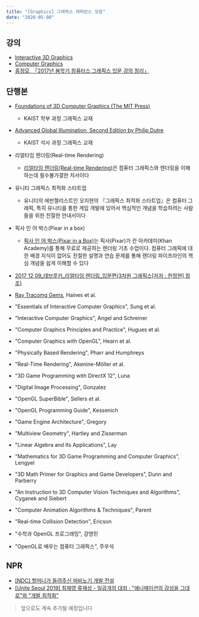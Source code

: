 ```yaml
---
title: "[Graphics] 그래픽스 레퍼런스 모음"
date: "2020-05-08"
---
```


## 강의

- [Interactive 3D Graphics](https://classroom.udacity.com/courses/cs291)
- [Computer Graphics](https://learning.edx.org/course/course-v1:UCSanDiegoX+CSE167x+3T2017/home)
- [홍정모, 「2017년 봄학기 컴퓨터스 그래픽스 입문 강의 정리」](https://blog.naver.com/atelierjpro/221043450741)

## 단행본

- [Foundations of 3D Computer Graphics (The MIT Press)](https://www.amazon.com/Foundations-Computer-Graphics-MIT-Press/dp/0262017350)
    - KAIST 학부 과정 그래픽스 교재

- [Advanced Global Illumination, Second Edition by Philip Dutre](https://www.amazon.com/Advanced-Global-Illumination-Second-2006-08-30/dp/B019NE7TPW)
    - KAIST 석사 과정 그래픽스 교재

- 리얼타임 렌더링(Real-time Rendering)
    - <a href="https://www.amazon.de/Real-Time-Rendering-Fourth-Tomas-Akenine-M%C3%B6ller/dp/1138627003" target="_blank">리얼타임 렌더링(Real-time Rendering)</a>은 컴퓨터 그래픽스와 렌더링을 이해하는데 필수불가결한 저서이다

- 유니티 그래픽스 최적화 스타트업
    - 유니티의 에반젤리스트인 오지현의 『그래픽스 최적화 스타트업』은 컴퓨터 그래픽, 특히 유니티를 통한 게임 개발에 있어서 핵심적인 개념을 학습하려는 사람들을 위한 친절한 안내서이다

- 픽사 인 어 박스(Pixar in a box)
    - <a href="https://www.khanacademy.org/partner-content/pixar" target="_blank">픽사 인 어 박스(Pixar in a Box)</a>는 픽사(Pixar)가 칸 아카데미(Khan Academy)를 통해 무료로 제공하는 렌더링 기초 수업이다. 컴퓨터 그래픽에 대한 배경 지식이 없어도 친절한 설명과 연습 문제를 통해 렌더링 파이프라인의 핵심 개념을 쉽게 이해할 수 있다

- [2017 12 09_데브루키_리얼타임 렌더링_입문편(3차원 그래픽스[저자 : 한정현] 참조)](https://www.slideshare.net/SukwooLee4/2017-12-09-85033171)

- [Ray Tracomg Gems](http://www.realtimerendering.com/raytracinggems/), Haines et al.

- "Essentials of Interactive Computer Graphics", Sung et al.

- "Interactive Computer Graphics", Angel and Schreiner

- "Computer Graphics Principles and Practice", Hugues et al.

- "Computer Graphics with OpenGL", Hearn et al.

- "Physically Based Rendering", Pharr and Humphreys

- "Real-Time Rendering", Akenine-Möller et al.

- "3D Game Programming with DirectX 12", Luna

- "Digital Image Processing", Gonzalez

- "OpenGL SuperBible", Sellers et al.

- "OpenGL Programming Guide", Kessenich

- "Game Engine Architecture", Gregory

- "Multiview Geometry", Hartley and Zisserman

- "Linear Algebra and Its Applications", Lay

- "Mathematics for 3D Game Programming and Computer Graphics", Lengyel

- "3D Math Primer for Graphics and Game Developers", Dunn and Parberry

- "An Instruction to 3D Computer Vision Techniques and Algorithms", Cyganek and Siebert

- "Computer Animation Algorithms & Techniques", Parent

- "Real-time Collision Detection", Ericson

- "수학과 OpenGL 프로그래밍", 강영민

- "OpenGL로 배우는 컴퓨터 그래픽스", 주우석

## NPR

- [[NDC] 할머니가 들려주신 마비노기 개발 전설](https://www.youtube.com/watch?v=w106hHTwhfk&feature=youtu.be&t=739)
- [[Unite Seoul 2019] 최재영 류재성 - 일곱개의 대죄 : "애니메이션의 감성을 그대로"와 "개발 최적화"](https://www.youtube.com/watch?v=0LwlNVS3FJo)

> 앞으로도 계속 추가될 예정입니다

